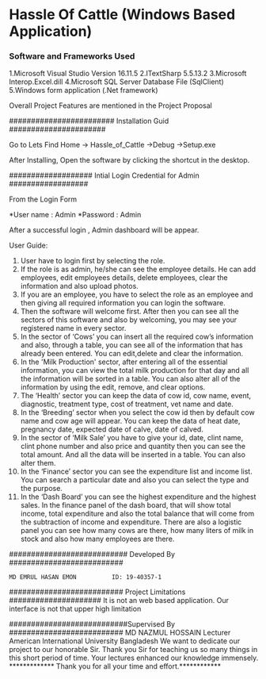 # Hassle Of Cattle (Windows Based Application)


### Software and Frameworks Used
1.Microsoft Visual Studio Version 16.11.5
2.ITextSharp 5.5.13.2
3.Microsoft Interop.Excel.dill
4.Microsoft SQL Server Database File (SqlClient)
5.Windows form application (.Net framework)

Overall Project Features are mentioned in the Project Proposal

######################## Installation Guid ######################

Go to Lets Find Home -> Hassle_of_Cattle ->Debug ->Setup.exe

After Installing, Open the software by clicking the shortcut in the desktop.



###################  Intial Login Credential for Admin  ################## 
  
From the Login Form 

   *User name : Admin
   *Password : Admin


  After a successful login , Admin dashboard will be appear. 

User Guide:


1) User have to login first by selecting the role.
2) If the role is as admin, he/she can see the employee details. He can add employees, edit employees details, delete employees, clear the information and also upload    photos.
3) If you are an employee, you have to select the role as an employee and then giving all required information  you can login the software.
4) Then the software will welcome first. After then you can see all the sectors of this software and also by welcoming, you may see your registered name in every sector.
5) In the sector of ‘Cows’ you can insert all the required cow’s information and also, through a table, you can see all of the information that has already been entered.    You can edit,delete and clear the information.
6) In the 'Milk Production' sector, after entering all of the essential information, you can view the total milk production for that day and all the information will be sorted in a table.  You can also alter all of the information by using the edit, remove, and clear options.
7) The ‘Health’ sector you can keep the data of cow id, cow name, event, diagnostic, treatment type, cost of treatment, vet name and date.
8) In the ‘Breeding’ sector when you select the cow id then by default cow name and cow age will appear. You can keep the data of heat date, pregnancy date, expected date of calve, date of calved. 
9) In the sector of ‘Milk Sale’ you have to give your id, date, clint name, clint phone number and also price and quantity then you can see the total amount. And all the data will be inserted in a table. You can also alter them.
10) In the ‘Finance’ sector you can see the expenditure list and income list. You can search a particular date and also you can select the type and the purpose.
11) In the ‘Dash Board’ you can see the highest expenditure and the highest sales. In the finance panel of the dash board, that will show total income, total expenditure and also the total balance that will come from the subtraction of income and expenditure. There are also a logistic panel you can see how many cows are there, how many liters of milk in stock and also how many employees are there.  
 


########################### Developed By ##########################

	MD EMRUL HASAN EMON          ID: 19-40357-1
	

########################## Project Limitations #####################
	It is not an web based application.
	Our interface is not that upper high limitation

###########################Supervised By ##########################
          MD NAZMUL HOSSAIN
          Lecturer
          American International University Bangladesh
          We want to dedicate our project to our honorable Sir. Thank you Sir for teaching us so many things in this short period of time. Your lectures enhanced our knowledge immensely.                                                                   
        ************* Thank you for all your time and effort.************


                

